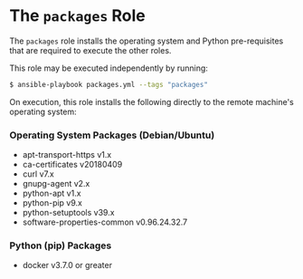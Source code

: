 # The `packages` Role

The `packages` role installs the operating system and Python pre-requisites that are required to execute the other roles.

This role may be executed independently by running:

```bash
$ ansible-playbook packages.yml --tags "packages"
```

On execution, this role installs the following directly to the remote machine's operating system:

### Operating System Packages (Debian/Ubuntu)

- apt-transport-https v1.x
- ca-certificates v20180409
- curl v7.x
- gnupg-agent v2.x
- python-apt v1.x
- python-pip v9.x
- python-setuptools v39.x
- software-properties-common v0.96.24.32.7

### Python (pip) Packages

- docker v3.7.0 or greater

